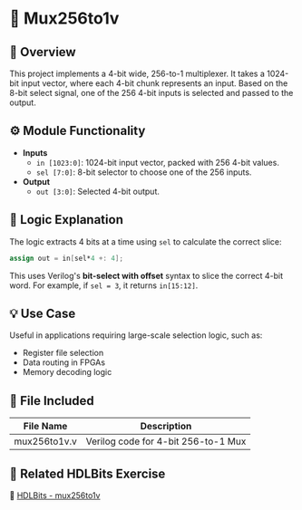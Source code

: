 # 🔀 Mux256to1v

## 📘 Overview
This project implements a 4-bit wide, 256-to-1 multiplexer. It takes a 1024-bit input vector, where each 4-bit chunk represents an input. Based on the 8-bit select signal, one of the 256 4-bit inputs is selected and passed to the output.

## ⚙️ Module Functionality
- **Inputs**
  - `in [1023:0]`: 1024-bit input vector, packed with 256 4-bit values.
  - `sel [7:0]`: 8-bit selector to choose one of the 256 inputs.
- **Output**
  - `out [3:0]`: Selected 4-bit output.

## 🧠 Logic Explanation
The logic extracts 4 bits at a time using `sel` to calculate the correct slice:
```verilog
assign out = in[sel*4 +: 4];
```
This uses Verilog's **bit-select with offset** syntax to slice the correct 4-bit word. For example, if `sel = 3`, it returns `in[15:12]`.

## 💡 Use Case
Useful in applications requiring large-scale selection logic, such as:
- Register file selection
- Data routing in FPGAs
- Memory decoding logic

## 📁 File Included

| File Name      | Description                             |
|----------------|-----------------------------------------|
| mux256to1v.v   | Verilog code for 4-bit 256-to-1 Mux     |

## 🧩 Related HDLBits Exercise
🔗 [HDLBits - mux256to1v](https://hdlbits.01xz.net/wiki/Mux256to1v)
